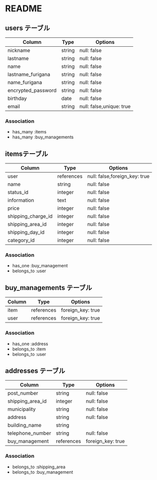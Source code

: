 # README

## users テーブル

| Column             | Type   | Options     |
| ------------------ | ------ | ----------- |
| nickname           | string | null: false |
| lastname           | string | null: false |
| name               | string | null: false |
| lastname_furigana  | string | null: false |
| name_furigana      | string | null: false | <!-- プロフやTELは新規登録に存在しない項目 -->
| encrypted_password | string | null: false | <!-- deviceのgemを使用する -->
| birthday           | date   | null: false | <!-- 年月日を区切るにはDATE型 -->
| email              | string | null: false,unique: true |<!-- emailは一意性なのでunique: true -->

### Association
- has_many :items
- has_many :buy_managements

## itemsテーブル

| Column              | Type       | Options     |
| ------------------- | ---------- | ----------- |
| user                | references | null: false,foreign_key: true | <!-- references型で記述の場合、_idは不要 -->
| name                | string     | null: false |
| status_id           | integer    | null: false | <!--imageはactive_storage導入時に自動生成 -->
| information         | text       | null: false | <!-- 長文保存の可能性があればTEXT -->
| price               | integer    | null: false |
| shipping_charge_id  | integer    | null: false | <!--複数形で記述するとエラーの恐れあり-->
| shipping_area_id    | integer    | null: false |
| shipping_day_id     | integer    | null: false |
| category_id         | integer    | null: false |

### Association
- has_one :buy_management <!-- １つの商品は１つの購入情報を持つ関係が成り立つ。Belongだと属すになる。1対1の関係の場合はhas_one -->
- belongs_to :user

## buy_managements テーブル

| Column  | Type       | Options           |
| --------| ---------- | ----------------- |
| item    | references | foreign_key: true |
| user    | references | foreign_key: true |

### Association
- has_one :address <!-- 購入履歴に対する購入者の住所は１つ -->
- belongs_to :item
- belongs_to :user

## addresses テーブル

| Column          | Type       | Options           |
| --------------- | ---------- | ------------------|
| post_number     | string     | null: false       |
| shipping_area_id| integer    | null: false       |
| municipality    | string     | null: false       |
| address         | string     | null: false       |
| building_name   | string     |                   |<!-- 建物名は任意項目 -->
| telephone_number| string     | null: false       |<!-- 先頭が０で始まるものはintegerにすると、先頭の０が消える場合がある -->
| buy_management  | references | foreign_key: true |

### Association
- belongs_to :shipping_area <!-- アソシエーションを組む場合は_idは不要 -->
- belongs_to :buy_management